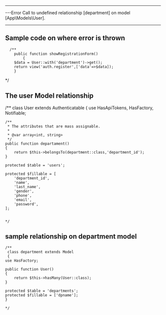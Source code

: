 -----------------------------------------------------------------------------------------------------------------------------------------
 ---Error
Call to undefined relationship [department] on model [App\Models\User].
___________________________________________________________________________
  

## Sample code on where error is thrown

      /**
        public function showRegistrationForm()
            {
        $data = User::with('department')->get();
        return view('auth.register',['data'=>$data]);
        }
   */


## The user Model relationship

   /**
   class User extends Authenticatable
   {
    use HasApiTokens, HasFactory, Notifiable;

    /**
     * The attributes that are mass assignable.
     *
     * @var array<int, string>
     */
    public function departament()
    {
        return $this->belongsTo(department::class,'department_id');
    }
     
    protected $table = 'users';

    protected $fillable = [
        'department_id',
        'name',
        'last_name',
        'gender',
        'phone',
        'email',
        'password',
    ];
    
    
    */
    
 ## sample relationship on department model

    /**
     class department extends Model
     {
    use HasFactory;

    public function User()
    {
        return $this->hasMany(User::class);
    }  

    protected $table = 'departments';
    protected $fillable = ['dpname'];
    }
    
    */

